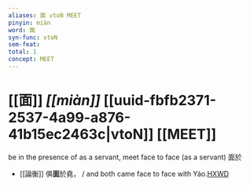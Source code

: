 ```yaml
---
aliases: 面 vtoN MEET
pinyin: miàn
word: 面
syn-func: vtoN
sem-feat: 
total: 1
concept: MEET 
---
```

# [[面]] *[[miàn]]*  [[uuid-fbfb2371-2537-4a99-a876-41b15ec2463c|vtoN]] [[MEET]]
be in the presence of as a servant, meet face to face (as a servant) 面於
 - [[論衡]] 俱**面**於堯， / and both came face to face with Yáo.[HXWD](https://hxwd.org/textview.html?location=KR3j0080_tls_001-4a.9)